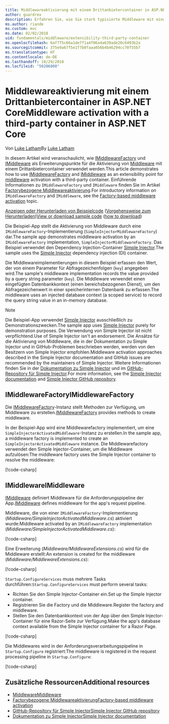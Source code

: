 ```yaml
---
title: Middlewareaktivierung mit einem Drittanbietercontainer in ASP.NET Core
author: guardrex
description: Erfahren Sie, wie Sie stark typisierte Middleware mit einer factorybezogenen Aktivierung und einem Drittanbietercontainer in ASP.NET Core verwenden.
ms.author: riande
ms.custom: mvc
ms.date: 02/02/2018
uid: fundamentals/middleware/extensibility-third-party-container
ms.openlocfilehash: 6af775c66a1de7f1a4f06a4a639ade20c6493b2a
ms.sourcegitcommit: 375e9a67f5e1f7b0faaa056b4b46294cc70f55b7
ms.translationtype: HT
ms.contentlocale: de-DE
ms.lasthandoff: 10/29/2018
ms.locfileid: "50206808"
---
```

# <a name="middleware-activation-with-a-third-party-container-in-aspnet-core"></a><span data-ttu-id="9d3e7-103">Middlewareaktivierung mit einem Drittanbietercontainer in ASP.NET Core</span><span class="sxs-lookup"><span data-stu-id="9d3e7-103">Middleware activation with a third-party container in ASP.NET Core</span></span>

<span data-ttu-id="9d3e7-104">Von [Luke Latham](https://github.com/guardrex)</span><span class="sxs-lookup"><span data-stu-id="9d3e7-104">By [Luke Latham](https://github.com/guardrex)</span></span>

<span data-ttu-id="9d3e7-105">In diesem Artikel wird veranschaulicht, wie [IMiddlewareFactory](/dotnet/api/microsoft.aspnetcore.http.imiddlewarefactory) und [IMiddleware](/dotnet/api/microsoft.aspnetcore.http.imiddleware) als Erweiterungspunkte für die Aktivierung von [Middleware](xref:fundamentals/middleware/index) mit einem Drittanbietercontainer verwendet werden.</span><span class="sxs-lookup"><span data-stu-id="9d3e7-105">This article demonstrates how to use [IMiddlewareFactory](/dotnet/api/microsoft.aspnetcore.http.imiddlewarefactory) and [IMiddleware](/dotnet/api/microsoft.aspnetcore.http.imiddleware) as an extensibility point for [middleware](xref:fundamentals/middleware/index) activation with a third-party container.</span></span> <span data-ttu-id="9d3e7-106">Einführende Informationen zu `IMiddlewareFactory` und `IMiddleware` finden Sie im Artikel [Factorybezogene Middlewareaktivierung](xref:fundamentals/middleware/extensibility).</span><span class="sxs-lookup"><span data-stu-id="9d3e7-106">For introductory information on `IMiddlewareFactory` and `IMiddleware`, see the [Factory-based middleware activation](xref:fundamentals/middleware/extensibility) topic.</span></span>

<span data-ttu-id="9d3e7-107">[Anzeigen oder Herunterladen von Beispielcode](https://github.com/aspnet/Docs/tree/master/aspnetcore/fundamentals/middleware/extensibility-third-party-container/sample) ([Vorgehensweise zum Herunterladen](xref:index#how-to-download-a-sample))</span><span class="sxs-lookup"><span data-stu-id="9d3e7-107">[View or download sample code](https://github.com/aspnet/Docs/tree/master/aspnetcore/fundamentals/middleware/extensibility-third-party-container/sample) ([how to download](xref:index#how-to-download-a-sample))</span></span>

<span data-ttu-id="9d3e7-108">Die Beispiel-App stellt die Aktivierung von Middleware durch eine `IMiddlewareFactory`-Implementierung (`SimpleInjectorMiddlewareFactory`) dar.</span><span class="sxs-lookup"><span data-stu-id="9d3e7-108">The sample app demonstrates middleware activation by an `IMiddlewareFactory` implementation, `SimpleInjectorMiddlewareFactory`.</span></span> <span data-ttu-id="9d3e7-109">Das Beispiel verwendet den Dependency Injection-Container [Simple Injector](https://simpleinjector.org).</span><span class="sxs-lookup"><span data-stu-id="9d3e7-109">The sample uses the [Simple Injector](https://simpleinjector.org) dependency injection (DI) container.</span></span>

<span data-ttu-id="9d3e7-110">Die Middlewareimplementierungen in diesem Beispiel erfassen den Wert, der von einem Parameter für Abfragezeichenfolgen (`key`) angegeben wird.</span><span class="sxs-lookup"><span data-stu-id="9d3e7-110">The sample's middleware implementation records the value provided by a query string parameter (`key`).</span></span> <span data-ttu-id="9d3e7-111">Die Middleware verwendet einen eingefügten Datenbankkontext (einen bereichsbezogenen Dienst), um den Abfragezeichenwert in einer speicherinternen Datenbank zu erfassen.</span><span class="sxs-lookup"><span data-stu-id="9d3e7-111">The middleware uses an injected database context (a scoped service) to record the query string value in an in-memory database.</span></span>

> [!NOTE]
> <span data-ttu-id="9d3e7-112">Die Beispiel-App verwendet [Simple Injector](https://github.com/simpleinjector/SimpleInjector) ausschließlich zu Demonstrationszwecken.</span><span class="sxs-lookup"><span data-stu-id="9d3e7-112">The sample app uses [Simple Injector](https://github.com/simpleinjector/SimpleInjector) purely for demonstration purposes.</span></span> <span data-ttu-id="9d3e7-113">Die Verwendung von Simple Injector ist nicht verpflichtend.</span><span class="sxs-lookup"><span data-stu-id="9d3e7-113">Use of Simple Injector isn't an endorsement.</span></span> <span data-ttu-id="9d3e7-114">Die Ansätze für die Aktivierung von Middleware, die in der Dokumentation zu Simple Injector und in GitHub-Problemen beschrieben werden, werden von den Besitzern von Simple Injector empfohlen.</span><span class="sxs-lookup"><span data-stu-id="9d3e7-114">Middleware activation approaches described in the Simple Injector documentation and GitHub issues are recommended by the maintainers of Simple Injector.</span></span> <span data-ttu-id="9d3e7-115">Weitere Informationen finden Sie in der [Dokumentation zu Simple Injector](https://simpleinjector.readthedocs.io/en/latest/index.html) und im [GitHub-Repository für Simple Injector](https://github.com/simpleinjector/SimpleInjector).</span><span class="sxs-lookup"><span data-stu-id="9d3e7-115">For more information, see the [Simple Injector documentation](https://simpleinjector.readthedocs.io/en/latest/index.html) and [Simple Injector GitHub repository](https://github.com/simpleinjector/SimpleInjector).</span></span>

## <a name="imiddlewarefactory"></a><span data-ttu-id="9d3e7-116">IMiddlewareFactory</span><span class="sxs-lookup"><span data-stu-id="9d3e7-116">IMiddlewareFactory</span></span>

<span data-ttu-id="9d3e7-117">Die [IMiddlewareFactory](/dotnet/api/microsoft.aspnetcore.http.imiddlewarefactory)-Instanz stellt Methoden zur Verfügung, um Middleware zu erstellen.</span><span class="sxs-lookup"><span data-stu-id="9d3e7-117">[IMiddlewareFactory](/dotnet/api/microsoft.aspnetcore.http.imiddlewarefactory) provides methods to create middleware.</span></span>

<span data-ttu-id="9d3e7-118">In der Beispiel-App wird eine Middlewarefactory implementiert, um eine `SimpleInjectorActivatedMiddleware`-Instanz zu erstellen.</span><span class="sxs-lookup"><span data-stu-id="9d3e7-118">In the sample app, a middleware factory is implemented to create an `SimpleInjectorActivatedMiddleware` instance.</span></span> <span data-ttu-id="9d3e7-119">Die Middlewarefactory verwendet den Simple Injector-Container, um die Middleware aufzulösen:</span><span class="sxs-lookup"><span data-stu-id="9d3e7-119">The middleware factory uses the Simple Injector container to resolve the middleware:</span></span>

[!code-csharp[](extensibility-third-party-container/sample/Middleware/SimpleInjectorMiddlewareFactory.cs?name=snippet1&highlight=5-8,12)]

## <a name="imiddleware"></a><span data-ttu-id="9d3e7-120">IMiddleware</span><span class="sxs-lookup"><span data-stu-id="9d3e7-120">IMiddleware</span></span>

<span data-ttu-id="9d3e7-121">[IMiddleware](/dotnet/api/microsoft.aspnetcore.http.imiddleware) definiert Middleware für die Anforderungspipeline der App.</span><span class="sxs-lookup"><span data-stu-id="9d3e7-121">[IMiddleware](/dotnet/api/microsoft.aspnetcore.http.imiddleware) defines middleware for the app's request pipeline.</span></span>

<span data-ttu-id="9d3e7-122">Middleware, die von einer `IMiddlewareFactory`-Implementierung (*Middleware/SimpleInjectorActivatedMiddleware.cs*) aktiviert wurde:</span><span class="sxs-lookup"><span data-stu-id="9d3e7-122">Middleware activated by an `IMiddlewareFactory` implementation (*Middleware/SimpleInjectorActivatedMiddleware.cs*):</span></span>

[!code-csharp[](extensibility-third-party-container/sample/Middleware/SimpleInjectorActivatedMiddleware.cs?name=snippet1)]

<span data-ttu-id="9d3e7-123">Eine Erweiterung (*Middleware/MiddlewareExtensions.cs*) wird für die Middleware erstellt:</span><span class="sxs-lookup"><span data-stu-id="9d3e7-123">An extension is created for the middleware (*Middleware/MiddlewareExtensions.cs*):</span></span>

[!code-csharp[](extensibility-third-party-container/sample/Middleware/MiddlewareExtensions.cs?name=snippet1)]

<span data-ttu-id="9d3e7-124">`Startup.ConfigureServices` muss mehrere Tasks durchführen:</span><span class="sxs-lookup"><span data-stu-id="9d3e7-124">`Startup.ConfigureServices` must perform several tasks:</span></span>

* <span data-ttu-id="9d3e7-125">Richten Sie den Simple Injector-Container ein.</span><span class="sxs-lookup"><span data-stu-id="9d3e7-125">Set up the Simple Injector container.</span></span>
* <span data-ttu-id="9d3e7-126">Registrieren Sie die Factory und die Middleware.</span><span class="sxs-lookup"><span data-stu-id="9d3e7-126">Register the factory and middleware.</span></span>
* <span data-ttu-id="9d3e7-127">Stellen Sie den Datenbankkontext von der App über den Simple Injector-Container für eine Razor-Seite zur Verfügung.</span><span class="sxs-lookup"><span data-stu-id="9d3e7-127">Make the app's database context available from the Simple Injector container for a Razor Page.</span></span>

[!code-csharp[](extensibility-third-party-container/sample/Startup.cs?name=snippet1)]

<span data-ttu-id="9d3e7-128">Die Middlewares wird in der Anforderungsverarbeitungspipeline in `Startup.Configure` registriert:</span><span class="sxs-lookup"><span data-stu-id="9d3e7-128">The middleware is registered in the request processing pipeline in `Startup.Configure`:</span></span>

[!code-csharp[](extensibility-third-party-container/sample/Startup.cs?name=snippet2&highlight=13)]

## <a name="additional-resources"></a><span data-ttu-id="9d3e7-129">Zusätzliche Ressourcen</span><span class="sxs-lookup"><span data-stu-id="9d3e7-129">Additional resources</span></span>

* [<span data-ttu-id="9d3e7-130">Middleware</span><span class="sxs-lookup"><span data-stu-id="9d3e7-130">Middleware</span></span>](xref:fundamentals/middleware/index)
* [<span data-ttu-id="9d3e7-131">Factorybezogene Middlewareaktivierung</span><span class="sxs-lookup"><span data-stu-id="9d3e7-131">Factory-based middleware activation</span></span>](xref:fundamentals/middleware/extensibility)
* [<span data-ttu-id="9d3e7-132">GitHub-Repository für Simple Injector</span><span class="sxs-lookup"><span data-stu-id="9d3e7-132">Simple Injector GitHub repository</span></span>](https://github.com/simpleinjector/SimpleInjector)
* [<span data-ttu-id="9d3e7-133">Dokumentation zu Simple Injector</span><span class="sxs-lookup"><span data-stu-id="9d3e7-133">Simple Injector documentation</span></span>](https://simpleinjector.readthedocs.io/en/latest/index.html)

